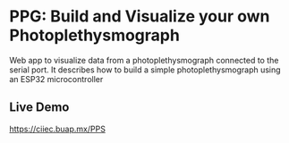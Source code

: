 # PPG: Build and Visualize your own Photoplethysmograph
Web app to visualize data from a photoplethysmograph connected to the serial port. It describes how to build a simple photoplethysmograph using an ESP32 microcontroller



## Live Demo

https://ciiec.buap.mx/PPS
